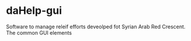 # daHelp-gui
Software to manage releif efforts deveolped fot Syrian Arab Red Crescent. The common GUI elements
